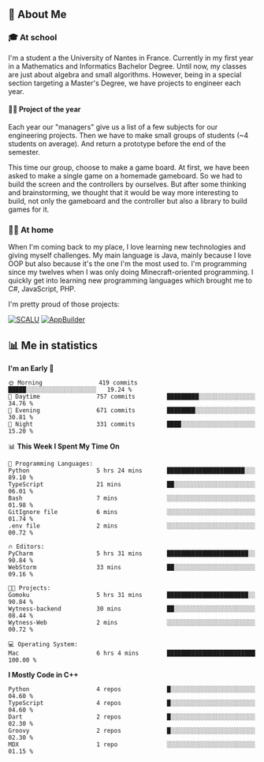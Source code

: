 ## 👀 About Me

### 🎓 At school

I'm a student a the University of Nantes in France. Currently in my first year in a Mathematics and Informatics Bachelor Degree. Until now, my classes are just about algebra and small algorithms. However, being in a special section targeting a Master's Degree, we have projects to engineer each year. 

#### 🔧🔬 Project of the year

Each year our "managers" give us a list of a few subjects for our engineering projects. Then we have to make small groups of students (~4 students on average). And return a prototype before the end of the semester.

This time our group, choose to make a game board. At first, we have been asked to make a single game on a homemade gameboard. So we had to build the screen and the controllers by ourselves. 
But after some thinking and brainstorming, we thought that it would be way more interesting to build, not only the gameboard and the controller but also a library to build games for it.

### 👨‍💻 At home

When I'm coming back to my place, I love learning new technologies and giving myself challenges. My main language is Java, mainly because I love OOP but also because it's the one I'm the most used to. I'm programming since my twelves when I was only doing Minecraft-oriented programming.  I quickly get into learning new programming languages which brought me to C#, JavaScript, PHP. 

I'm pretty proud of those projects:

[![SCALU](https://github-readme-stats.vercel.app/api/pin?username=renardfute&repo=SCALU)](https://github.com/renardfute/scalu)
[![AppBuilder](https://github-readme-stats.vercel.app/api/pin?username=pulsedev2&repo=AppBuilder)](https://github.com/pulsedev2/AppBuilder)

## 📊 Me in statistics
<!--START_SECTION:waka-->
**I'm an Early 🐤** 

```text
🌞 Morning                419 commits         █████░░░░░░░░░░░░░░░░░░░░   19.24 % 
🌆 Daytime                757 commits         █████████░░░░░░░░░░░░░░░░   34.76 % 
🌃 Evening                671 commits         ████████░░░░░░░░░░░░░░░░░   30.81 % 
🌙 Night                  331 commits         ████░░░░░░░░░░░░░░░░░░░░░   15.20 % 
```


📊 **This Week I Spent My Time On** 

```text
💬 Programming Languages: 
Python                   5 hrs 24 mins       ██████████████████████░░░   89.10 % 
TypeScript               21 mins             ██░░░░░░░░░░░░░░░░░░░░░░░   06.01 % 
Bash                     7 mins              ░░░░░░░░░░░░░░░░░░░░░░░░░   01.98 % 
GitIgnore file           6 mins              ░░░░░░░░░░░░░░░░░░░░░░░░░   01.74 % 
.env file                2 mins              ░░░░░░░░░░░░░░░░░░░░░░░░░   00.72 % 

🔥 Editors: 
PyCharm                  5 hrs 31 mins       ███████████████████████░░   90.84 % 
WebStorm                 33 mins             ██░░░░░░░░░░░░░░░░░░░░░░░   09.16 % 

🐱‍💻 Projects: 
Gomoku                   5 hrs 31 mins       ███████████████████████░░   90.84 % 
Wytness-backend          30 mins             ██░░░░░░░░░░░░░░░░░░░░░░░   08.44 % 
Wytness-Web              2 mins              ░░░░░░░░░░░░░░░░░░░░░░░░░   00.72 % 

💻 Operating System: 
Mac                      6 hrs 4 mins        █████████████████████████   100.00 % 
```

**I Mostly Code in C++** 

```text
Python                   4 repos             █░░░░░░░░░░░░░░░░░░░░░░░░   04.60 % 
TypeScript               4 repos             █░░░░░░░░░░░░░░░░░░░░░░░░   04.60 % 
Dart                     2 repos             █░░░░░░░░░░░░░░░░░░░░░░░░   02.30 % 
Groovy                   2 repos             █░░░░░░░░░░░░░░░░░░░░░░░░   02.30 % 
MDX                      1 repo              ░░░░░░░░░░░░░░░░░░░░░░░░░   01.15 % 
```




<!--END_SECTION:waka-->
